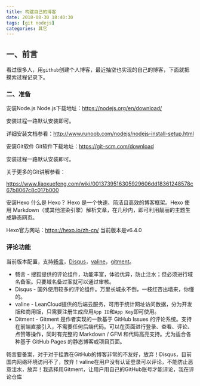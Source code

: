 ```yaml
---
title: 构建自己的博客
date: 2018-08-30 18:40:30
tags: [git nodejs]
categories: 其它
---
```


## 一、前言

看过很多人，用`github`创建个人博客，最近抽空也实现的自己的博客，下面就把摸索过程记录下。

### 二、准备

安装Node.js
Node.js下载地址：https://nodejs.org/en/download/

安装过程一路默认安装即可。

详细安装文档参看：http://www.runoob.com/nodejs/nodejs-install-setup.html

安装Git软件
Git软件下载地址：https://git-scm.com/download

安装过程一路默认安装即可。

关于更多的Git讲解参看：

https://www.liaoxuefeng.com/wiki/0013739516305929606dd18361248578c67b8067c8c017b000

安装Hexo
什么是 Hexo？
Hexo 是一个快速、简洁且高效的博客框架。Hexo 使用 Markdown（或其他渲染引擎）解析文章，在几秒内，即可利用靓丽的主题生成静态网页。

Hexo官方网站：https://hexo.io/zh-cn/
当前版本是v6.4.0

### 评论功能

当前版本配置，支持[畅言](https://changyan.kuaizhan.com/)，[Disqus](http://www.disqus.com/)，[valine](https://leancloud.cn/)，[gitment](https://imsun.net/posts/gitment-introduction/)。

- 畅言 - 搜狐提供的评论组件，功能丰富，体验优异，防止注水；但必须进行域名备案。只要域名备过案就可以通过审核。
- Disqus - 国外使用较多的评论组件。万里长城永不倒，一枝红杏出墙来，你懂的。
- valine - LeanCloud提供的后端云服务，可用于统计网址访问数据，分为开发版和商用版，只需要注册生成应用`App ID`和`App Key`即可使用。
- Ditment - Gitment 是作者实现的一款基于 GitHub Issues 的评论系统。支持在前端直接引入，不需要任何后端代码。可以在页面进行登录、查看、评论、点赞等操作，同时有完整的 Markdown / GFM 和代码高亮支持。尤为适合各种基于 GitHub Pages 的静态博客或项目页面。

畅言要备案，对于对于挂靠在GitHub的博客非常的不友好，放弃！Disqus，目前国内网络环境访问不了，放弃！valine在用户没有认证登录可以评论，不能防止恶意注水，放弃！我选择用Gitment，让用户用自己的GitHub账号才能评论，我在评论仓库
